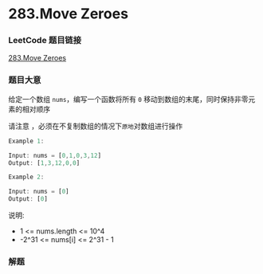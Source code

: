 # 283.Move Zeroes

### LeetCode 题目链接

[283.Move Zeroes](https://leetcode.com/problems/move-zeroes/)

### 题目大意

给定一个数组 `nums`，编写一个函数将所有 `0` 移动到数组的末尾，同时保持非零元素的相对顺序

请注意 ，必须在不复制数组的情况下`原地`对数组进行操作

```js
Example 1:

Input: nums = [0,1,0,3,12]
Output: [1,3,12,0,0]

Example 2:

Input: nums = [0]
Output: [0]
```

说明:
- 1 <= nums.length <= 10^4
- -2^31 <= nums[i] <= 2^31 - 1

### 解题

